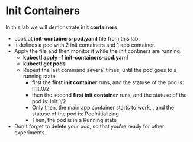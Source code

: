 # Init Containers

In this lab we will demonstrate **init containers**.

- Look at **init-containers-pod.yaml** file from this lab.
- It defines a pod with 2 init containers and 1 app container.
- Apply the file and then monitor it while the init continers are running:
  - **kubectl apply -f init-containers-pod.yaml**
  - **kubectl get pods**
  - Repeat the last command several times, until the pod goes to a running state.
     - first the **first init container** runs, and the statuse of the pod is: Init:0/2
     - then the second **first init container** runs, and the statuse of the pod is: Init:1/2
     - Only then, the main app container starts to work, , and the statuse of the pod is: PodInitializing
     - Then, the pod is in a Running state
- Don't forget to delete your pod, so that you're ready for other experiments.